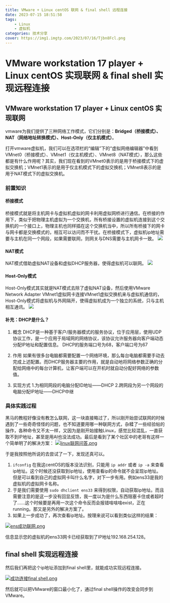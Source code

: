 ```yaml
---
title: VMware + Linux centOS 联网 & final shell 远程连接
date: 2023-07-15 18:51:58
tags: 
	- Linux
	- 虚拟机
categories: 技术分享
cover: https://img1.imgtp.com/2023/07/16/Tjbn8Fcl.png
---
```


# VMware workstation 17 player + Linux centOS 实现联网 & final shell 实现远程连接

## VMware workstation 17 player + Linux centOS 实现联网
vmware为我们提供了三种网络工作模式，它们分别是：**Bridged（桥接模式）、NAT（网络地址转换模式）、Host-Only（仅主机模式）**。

打开vmware虚拟机，我们可以在选项栏的“编辑”下的“虚拟网络编辑器”中看到VMnet0（桥接模式）、VMnet1（仅主机模式）、VMnet8（NAT模式），那么这些都是有什么作用呢？其实，我们现在看到的VMnet0表示的是用于桥接模式下的虚拟交换机；VMnet1表示的是用于仅主机模式下的虚拟交换机；VMnet8表示的是用于NAT模式下的虚拟交换机。

### 前置知识
#### 桥接模式
桥接模式就是将主机网卡与虚拟机虚拟的网卡利用虚拟网桥进行通信。在桥接的作用下，类似于把物理主机虚拟为一个交换机，所有桥接设置的虚拟机连接到这个交换机的一个接口上，物理主机也同样插在这个交换机当中，所以所有桥接下的网卡与网卡都是交换模式的，相互可以访问而不干扰。在桥接模式下，虚拟机ip地址需要与主机在同一个网段，如果需要联网，则网关与DNS需要与主机网卡一致。
<img src="https://pic1.zhimg.com/80/v2-492747c2912028c58f371d8bb8b105ec_1440w.webp">

#### NAT模式
NAT模式借助虚拟NAT设备和虚拟DHCP服务器，使得虚拟机可以联网。
<img src="https://pic1.zhimg.com/80/v2-44c9bfa71f5e83cb35d176d118c5336c_1440w.webp">

#### Host-Only模式
Host-Only模式其实就是NAT模式去除了虚拟NAT设备，然后使用VMware Network Adapter VMnet1虚拟网卡连接VMnet1虚拟交换机来与虚拟机通信的，Host-Only模式将虚拟机与外网隔开，使得虚拟机成为一个独立的系统，只与主机相互通讯。
<img src="https://pic3.zhimg.com/80/v2-0f955bae382c5c1e666651f4b8ac8dc6_1440w.webp">

#### 补充：DHCP是什么？
1. 概念
DHCP是一种基于客户/服务器模式的服务协议，位于应用层，使用UDP协议工作，是一个应用于局域网的网络协议，该协议允许服务器向客户端动态分配IP地址和配置信息。
DHCP的服务端口号为68，客户端口号为67

2. 作用
如果有很多台电脑都需要配置一个网络环境，那么每台电脑都需要手动去完成上述配置。而DHCP服务器主要的作用，就是自动地将网络参数正确的分配给网络中的每台计算机，让客户端可以在开机时就自动分配好网络的参数值。

3. 实现方式
1.为相同网段的电脑分配ID地址——DHCP
2.跨网段为另一个网段的电脑分配IP地址——DHCP中继

### 具体实践过程

黑马的教程好像没有教怎么联网，这一块直接略过了，所以刚开始尝试联网的时候遇到了一些奇奇怪怪的问题，也不知道要用哪一种联网方式，杂糅了一些经验帖的操作，各种命令又不太一样，又因为是刚开始接触Linux，感觉比较混乱，一直获取不到IP地址，甚至是用AI也没法成功。最后是看到了某个社区中的老哥有这样一个简单明了的解决方案：
[![linux联网问答.png](https://img1.imgtp.com/2023/07/16/Tjbn8Fcl.png)](https://img1.imgtp.com/2023/07/16/Tjbn8Fcl.png)

于是我按照他所说的去尝试了一下，发现还真可以。

1.  `ifconfig` 在我这centOS的版本没法识别，只能用 `ip addr` 或者 `ip -a` 来查看ip地址。这个时候还没获取到ip地址，使用查看ip的命令就不会呈现ip地址。但是可以看到自己的虚拟网卡叫什么名字，对下一步有用。例如ens33是我的虚拟机的虚拟网卡名称。
2. 于是我们需要使用 `sudo dhclient ens33` 来得到权限，自动获取ip地址。而且需要注意的是这一步没有回显反馈，我一度以为是什么东西阻塞卡住或者超时了……这个时候要是再用一次这个命令反而会报错啥啥啥exist，正在running。那又是另外的解决方案了。
3. 如果上一步成功了，再次查看ip地址。按理来说可以看到类似这样的结果：

[![ens成功联网.png](https://img1.imgtp.com/2023/07/16/omt0fniL.png)](https://img1.imgtp.com/2023/07/16/omt0fniL.png)

信息显示您的虚拟机的ens33网卡已经获取到了IP地址192.168.254.128。

## final shell 实现远程连接

然后我们再把这个ip地址添加到final shell里，就能成功实现远程连接。

[![成功连接final shell.png](https://img1.imgtp.com/2023/07/16/pOKb2Baq.png)](https://img1.imgtp.com/2023/07/16/pOKb2Baq.png)


然后就可以把VMware的窗口最小化了，通过final shell操作的改变会同步到VMware。



